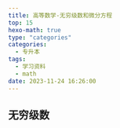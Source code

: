 ```yaml
---
title: 高等数学-无穷级数和微分方程
top: 15
hexo-math: true
type: "categories"
categories: 
  - 专升本
tags:
  - 学习资料
  - math
date: 2023-11-24 16:26:00
---
```


## 无穷级数